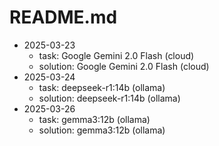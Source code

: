 # README.md

- 2025-03-23
  - task: Google Gemini 2.0 Flash (cloud)
  - solution: Google Gemini 2.0 Flash (cloud)
- 2025-03-24
  - task: deepseek-r1:14b (ollama)
  - solution: deepseek-r1:14b (ollama)
- 2025-03-26
  - task: gemma3:12b (ollama)
  - solution: gemma3:12b (ollama)